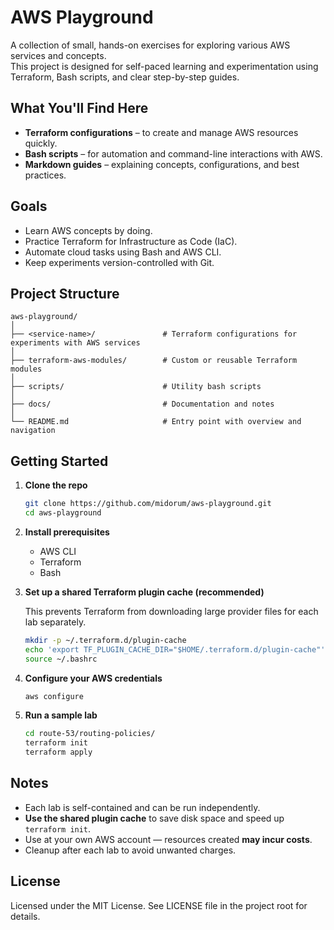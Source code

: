# AWS Playground

A collection of small, hands-on exercises for exploring various AWS services and concepts.  
This project is designed for self-paced learning and experimentation using Terraform, Bash scripts, and clear step-by-step guides.

## What You'll Find Here
- **Terraform configurations** – to create and manage AWS resources quickly.
- **Bash scripts** – for automation and command-line interactions with AWS.
- **Markdown guides** – explaining concepts, configurations, and best practices.

## Goals
- Learn AWS concepts by doing.
- Practice Terraform for Infrastructure as Code (IaC).
- Automate cloud tasks using Bash and AWS CLI.
- Keep experiments version-controlled with Git.

## Project Structure

```
aws-playground/
│
├── <service-name>/               # Terraform configurations for experiments with AWS services
│
├── terraform-aws-modules/        # Custom or reusable Terraform modules
│
├── scripts/                      # Utility bash scripts
│
├── docs/                         # Documentation and notes
│
└── README.md                     # Entry point with overview and navigation
```

## Getting Started

1. **Clone the repo**

    ```bash
    git clone https://github.com/midorum/aws-playground.git
    cd aws-playground
    ````

2. **Install prerequisites**

   * AWS CLI
   * Terraform
   * Bash

3. **Set up a shared Terraform plugin cache (recommended)**

   This prevents Terraform from downloading large provider files for each lab separately.

   ```bash
   mkdir -p ~/.terraform.d/plugin-cache
   echo 'export TF_PLUGIN_CACHE_DIR="$HOME/.terraform.d/plugin-cache"' >> ~/.bashrc
   source ~/.bashrc
   ```

4. **Configure your AWS credentials**

   ```bash
   aws configure
   ```

5. **Run a sample lab**

   ```bash
   cd route-53/routing-policies/
   terraform init
   terraform apply
   ```

## Notes

* Each lab is self-contained and can be run independently.
* **Use the shared plugin cache** to save disk space and speed up `terraform init`.
* Use at your own AWS account — resources created **may incur costs**.
* Cleanup after each lab to avoid unwanted charges.

## License

Licensed under the MIT License. See LICENSE file in the project root for details.
